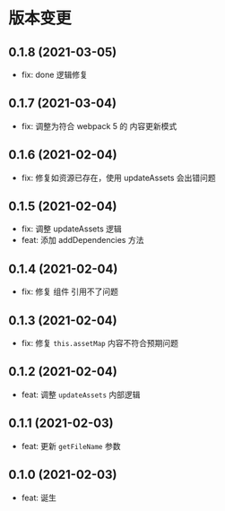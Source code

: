 # 版本变更

## 0.1.8 (2021-03-05)

- fix: done 逻辑修复

## 0.1.7 (2021-03-04)

- fix: 调整为符合 webpack 5 的 内容更新模式

## 0.1.6 (2021-02-04)

- fix: 修复如资源已存在，使用 updateAssets 会出错问题

## 0.1.5 (2021-02-04)

- fix: 调整 updateAssets 逻辑
- feat: 添加 addDependencies 方法

## 0.1.4 (2021-02-04)

- fix: 修复 组件 引用不了问题

## 0.1.3 (2021-02-04)

- fix: 修复 `this.assetMap` 内容不符合预期问题

## 0.1.2 (2021-02-04)

- feat: 调整 `updateAssets` 内部逻辑

## 0.1.1 (2021-02-03)

- feat: 更新 `getFileName` 参数

## 0.1.0 (2021-02-03)

- feat: 诞生
